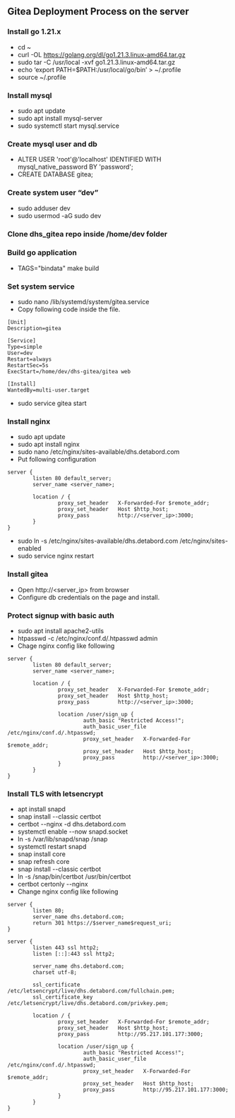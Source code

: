 ## Gitea Deployment Process on the server


### Install go 1.21.x
- cd ~
- curl -OL https://golang.org/dl/go1.21.3.linux-amd64.tar.gz
- sudo tar -C /usr/local -xvf go1.21.3.linux-amd64.tar.gz
- echo ‘export PATH=$PATH:/usr/local/go/bin’ > ~/.profile
- source ~/.profile

### Install mysql
- sudo apt update
- sudo apt install mysql-server
- sudo systemctl start mysql.service

### Create mysql user and db
- ALTER USER 'root'@'localhost' IDENTIFIED WITH mysql_native_password BY 'password';
- CREATE DATABASE gitea;

### Create system user “dev”
- sudo adduser dev
- sudo usermod -aG sudo dev

### Clone dhs_gitea repo inside /home/dev folder

### Build go application
- TAGS="bindata" make build

### Set system service
- sudo nano /lib/systemd/system/gitea.service
- Copy following code inside the file.

```
[Unit]
Description=gitea    

[Service]
Type=simple
User=dev
Restart=always
RestartSec=5s
ExecStart=/home/dev/dhs-gitea/gitea web

[Install]
WantedBy=multi-user.target
```
- sudo service gitea start

### Install nginx

- sudo apt update
- sudo apt install nginx
- sudo nano /etc/nginx/sites-available/dhs.detabord.com
- Put following configuration

```
server {
        listen 80 default_server;
        server_name <server_name>;

        location / {
                proxy_set_header   X-Forwarded-For $remote_addr;
                proxy_set_header   Host $http_host;
                proxy_pass         http://<server_ip>:3000;
        }
}
```
- sudo ln -s /etc/nginx/sites-available/dhs.detabord.com /etc/nginx/sites-enabled
- sudo service nginx restart


### Install gitea
- Open http://<server_ip> from browser
- Configure db credentials on the page and install.

### Protect signup with basic auth
- sudo apt install apache2-utils
- htpasswd -c /etc/nginx/conf.d/.htpasswd admin
- Chage nginx config like following
```
server {
        listen 80 default_server;
        server_name <server_name>;

        location / {
                proxy_set_header   X-Forwarded-For $remote_addr;
                proxy_set_header   Host $http_host;
                proxy_pass         http://<server_ip>:3000;

                location /user/sign_up {
                        auth_basic "Restricted Access!";
                        auth_basic_user_file /etc/nginx/conf.d/.htpasswd;
                        proxy_set_header   X-Forwarded-For $remote_addr;
                        proxy_set_header   Host $http_host;
                        proxy_pass         http://<server_ip>:3000;
                }
        }
}
```

### Install TLS with letsencrypt
- apt install snapd
- snap install --classic certbot
- certbot --nginx -d dhs.detabord.com
- systemctl enable --now snapd.socket
- ln -s /var/lib/snapd/snap /snap
- systemctl restart snapd
- snap install core
- snap refresh core
- snap install --classic certbot
- ln -s /snap/bin/certbot /usr/bin/certbot
- certbot certonly --nginx
- Change nginx config like following
```
server {
        listen 80;
        server_name dhs.detabord.com;
        return 301 https://$server_name$request_uri;
}

server {
        listen 443 ssl http2;
        listen [::]:443 ssl http2;

        server_name dhs.detabord.com;
        charset utf-8;

        ssl_certificate /etc/letsencrypt/live/dhs.detabord.com/fullchain.pem;
        ssl_certificate_key /etc/letsencrypt/live/dhs.detabord.com/privkey.pem;

        location / {
                proxy_set_header   X-Forwarded-For $remote_addr;
                proxy_set_header   Host $http_host;
                proxy_pass         http://95.217.101.177:3000;

                location /user/sign_up {
                        auth_basic "Restricted Access!";
                        auth_basic_user_file /etc/nginx/conf.d/.htpasswd;
                        proxy_set_header   X-Forwarded-For $remote_addr;
                        proxy_set_header   Host $http_host;
                        proxy_pass         http://95.217.101.177:3000;
                }
        }
}

```